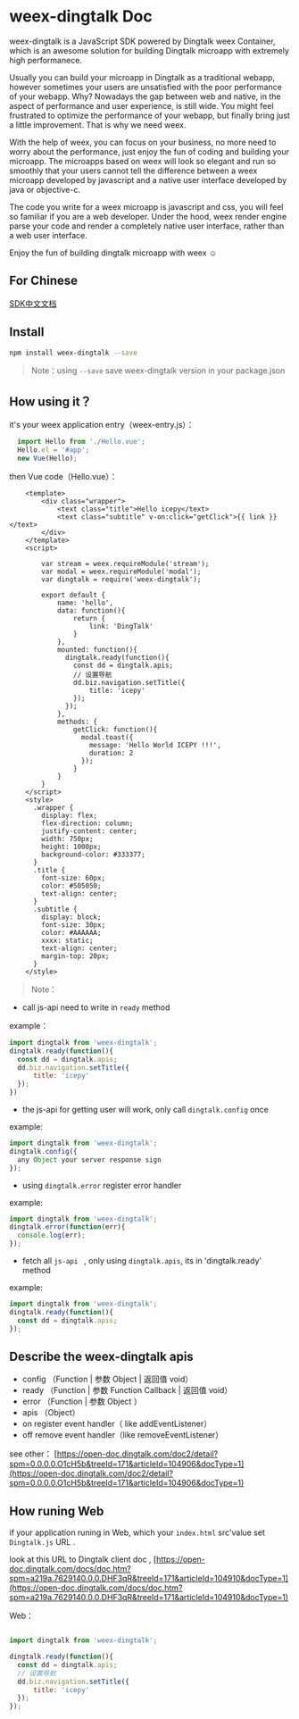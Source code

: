 # weex-dingtalk Doc

weex-dingtalk is a JavaScript SDK powered by Dingtalk weex Container, which is an awesome solution for building Dingtalk microapp with extremely high performanece.

Usually you can build your microapp in Dingtalk as a traditional webapp, however sometimes your users are unsatisfied with the poor performance of your webapp. Why? Nowadays the gap between web and native, in the aspect of performance and user experience, is still wide. You might feel frustrated to optimize the performance of your webapp, but finally bring just a little improvement. That is why we need weex.

With the help of weex, you can focus on your business, no more need to worry about the performance, just enjoy the fun of coding and building your microapp. The microapps based on weex will look so elegant and run so smoothly that your users cannot tell the difference between a weex microapp developed by javascript and a native user interface developed by java or objective-c.

The code you write for a weex microapp is javascript and css, you will feel so familiar if you are a web developer. Under the hood, weex render engine parse your code and render a completely native user interface, rather than a web user interface.

Enjoy the fun of building dingtalk microapp with weex ☺

## For Chinese

[SDK中文文档](https://github.com/icepy/weex-dingtalk/blob/master/README-cn.md)

## Install

```bash
npm install weex-dingtalk --save
```

> Note：using `--save` save weex-dingtalk version in your package.json

## How using it？

it's your weex application entry（weex-entry.js）：

```JavaScript
  import Hello from './Hello.vue';
  Hello.el = '#app';
  new Vue(Hello);
```

then Vue code（Hello.vue）：

```Vue
    <template>
        <div class="wrapper">
            <text class="title">Hello icepy</text>
            <text class="subtitle" v-on:click="getClick">{{ link }}</text>
        </div>
    </template>
    <script>

        var stream = weex.requireModule('stream');
        var modal = weex.requireModule('modal');
        var dingtalk = require('weex-dingtalk');

        export default {
            name: 'hello',
            data: function(){
                return {
                    link: 'DingTalk'
                }
            },
            mounted: function(){
              dingtalk.ready(function(){
                const dd = dingtalk.apis;
                // 设置导航
                dd.biz.navigation.setTitle({
                    title: 'icepy'
                });
              });
            },
            methods: {
                getClick: function(){
                  modal.toast({
                    message: 'Hello World ICEPY !!!',
                    duration: 2
                  });
                }
            }
        }
    </script>
    <style>
      .wrapper {
        display: flex;
        flex-direction: column;
        justify-content: center;
        width: 750px;
        height: 1000px;
        background-color: #333377;
      }
      .title {
        font-size: 60px;
        color: #505050;
        text-align: center;
      }
      .subtitle {
        display: block;
        font-size: 30px;
        color: #AAAAAA;
        xxxx: static;
        text-align: center;
        margin-top: 20px;
      }
    </style>
```

> Note：

- call js-api need to write  in `ready` method

example：

```JavaScript
import dingtalk from 'weex-dingtalk';
dingtalk.ready(function(){
  const dd = dingtalk.apis;
  dd.biz.navigation.setTitle({
      title: 'icepy'
  });
})
```

- the js-api for getting user will work, only call `dingtalk.config` once

example:

```JavaScript
import dingtalk from 'weex-dingtalk';
dingtalk.config({
  any Object your server response sign
});
```

- using `dingtalk.error` register error handler

example:

```JavaScript
import dingtalk from 'weex-dingtalk';
dingtalk.error(function(err){
  console.log(err);
});
```
- fetch all `js-api ` , only using `dingtalk.apis`, its in 'dingtalk.ready' method

example:

```JavaScript
import dingtalk from 'weex-dingtalk';
dingtalk.ready(function(){
  const dd = dingtalk.apis;
});
```

## Describe the weex-dingtalk apis

* config （Function | 参数 Object | 返回值 void）
* ready （Function | 参数 Function Callback | 返回值 void）
* error （Function | 参数 Object ）
* apis （Object）
* on register event handler（ like addEventListener）
* off remove event handler（like removeEventListener）

see other： [https://open-doc.dingtalk.com/doc2/detail?spm=0.0.0.0.O1cH5b&treeId=171&articleId=104906&docType=1](https://open-doc.dingtalk.com/doc2/detail?spm=0.0.0.0.O1cH5b&treeId=171&articleId=104906&docType=1)

## How runing Web

if your application runing in Web, which your `index.html` src'value set `Dingtalk.js` URL .  

look at  this URL to Dingtalk client doc , [https://open-doc.dingtalk.com/docs/doc.htm?spm=a219a.7629140.0.0.DHF3qR&treeId=171&articleId=104910&docType=1](https://open-doc.dingtalk.com/docs/doc.htm?spm=a219a.7629140.0.0.DHF3qR&treeId=171&articleId=104910&docType=1)

Web：

```JavaScript

import dingtalk from 'weex-dingtalk';

dingtalk.ready(function(){
  const dd = dingtalk.apis;
  // 设置导航
  dd.biz.navigation.setTitle({
      title: 'icepy'
  });
});

```
